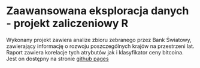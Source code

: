 # Zaawansowana eksploracja danych - projekt zaliczeniowy R
Wykonany projekt zawiera analize zbioru zebranego przez Bank Światowy, zawierający informację o rozwoju poszczególnych krajów na przestrzeni lat.
Raport zawiera korelacje tych atrybutów jak i klasyfikator ceny bitcoina. Jest on dostępny na stronie [github pages](https://ciesielskib.github.io/PPZED2021/index.html)

